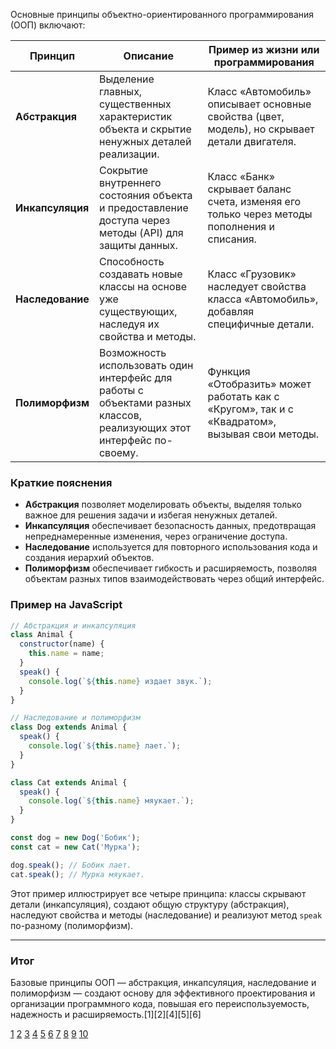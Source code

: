 Основные принципы объектно-ориентированного программирования (ООП) включают:

| Принцип          | Описание                                                                                                             | Пример из жизни или программирования                                                          |
| ---------------- | -------------------------------------------------------------------------------------------------------------------- | --------------------------------------------------------------------------------------------- |
| **Абстракция**   | Выделение главных, существенных характеристик объекта и скрытие ненужных деталей реализации.                         | Класс «Автомобиль» описывает основные свойства (цвет, модель), но скрывает детали двигателя.  |
| **Инкапсуляция** | Сокрытие внутреннего состояния объекта и предоставление доступа через методы (API) для защиты данных.                | Класс «Банк» скрывает баланс счета, изменяя его только через методы пополнения и списания.    |
| **Наследование** | Способность создавать новые классы на основе уже существующих, наследуя их свойства и методы.                        | Класс «Грузовик» наследует свойства класса «Автомобиль», добавляя специфичные детали.         |
| **Полиморфизм**  | Возможность использовать один интерфейс для работы с объектами разных классов, реализующих этот интерфейс по-своему. | Функция «Отобразить» может работать как с «Кругом», так и с «Квадратом», вызывая свои методы. |

### Краткие пояснения

- **Абстракция** позволяет моделировать объекты, выделяя только важное для решения задачи и избегая ненужных деталей.
- **Инкапсуляция** обеспечивает безопасность данных, предотвращая непреднамеренные изменения, через ограничение доступа.
- **Наследование** используется для повторного использования кода и создания иерархий объектов.
- **Полиморфизм** обеспечивает гибкость и расширяемость, позволяя объектам разных типов взаимодействовать через общий интерфейс.

### Пример на JavaScript

```js
// Абстракция и инкапсуляция
class Animal {
  constructor(name) {
    this.name = name;
  }
  speak() {
    console.log(`${this.name} издает звук.`);
  }
}

// Наследование и полиморфизм
class Dog extends Animal {
  speak() {
    console.log(`${this.name} лает.`);
  }
}

class Cat extends Animal {
  speak() {
    console.log(`${this.name} мяукает.`);
  }
}

const dog = new Dog('Бобик');
const cat = new Cat('Мурка');

dog.speak(); // Бобик лает.
cat.speak(); // Мурка мяукает.
```

Этот пример иллюстрирует все четыре принципа: классы скрывают детали (инкапсуляция), создают общую структуру (абстракция), наследуют свойства и методы (наследование) и реализуют метод `speak` по-разному (полиморфизм).

---

### Итог

Базовые принципы ООП — абстракция, инкапсуляция, наследование и полиморфизм — создают основу для эффективного проектирования и организации программного кода, повышая его переиспользуемость, надежность и расширяемость.[1][2][4][5][6]

[1](https://campus.epam.kz/ru/blog/275)
[2](https://orbitsoft.com/ru/blog/objektno-orijentirovannoje-programmirovanije/)
[3](https://learn.microsoft.com/ru-ru/dotnet/csharp/fundamentals/tutorials/oop)
[4](https://habr.com/ru/companies/otus/articles/764266/)
[5](https://gb.ru/blog/obektno-orientirovannoe-programmirovanie/)
[6](https://javarush.com/groups/posts/1966-principih-obhhektno-orientirovannogo-programmirovanija)
[7](https://habr.com/ru/companies/otus/articles/525336/)
[8](https://practicum.yandex.ru/blog/obektno-orientirovannoe-programmirovanie/)
[9](https://ru.wikipedia.org/wiki/%D0%9E%D0%B1%D1%8A%D0%B5%D0%BA%D1%82%D0%BD%D0%BE-%D0%BE%D1%80%D0%B8%D0%B5%D0%BD%D1%82%D0%B8%D1%80%D0%BE%D0%B2%D0%B0%D0%BD%D0%BD%D0%BE%D0%B5_%D0%BF%D1%80%D0%BE%D0%B3%D1%80%D0%B0%D0%BC%D0%BC%D0%B8%D1%80%D0%BE%D0%B2%D0%B0%D0%BD%D0%B8%D0%B5)
[10](https://labs-org.ru/obektno-orientirovannoe-vizualnoe-programmirovanie/)
